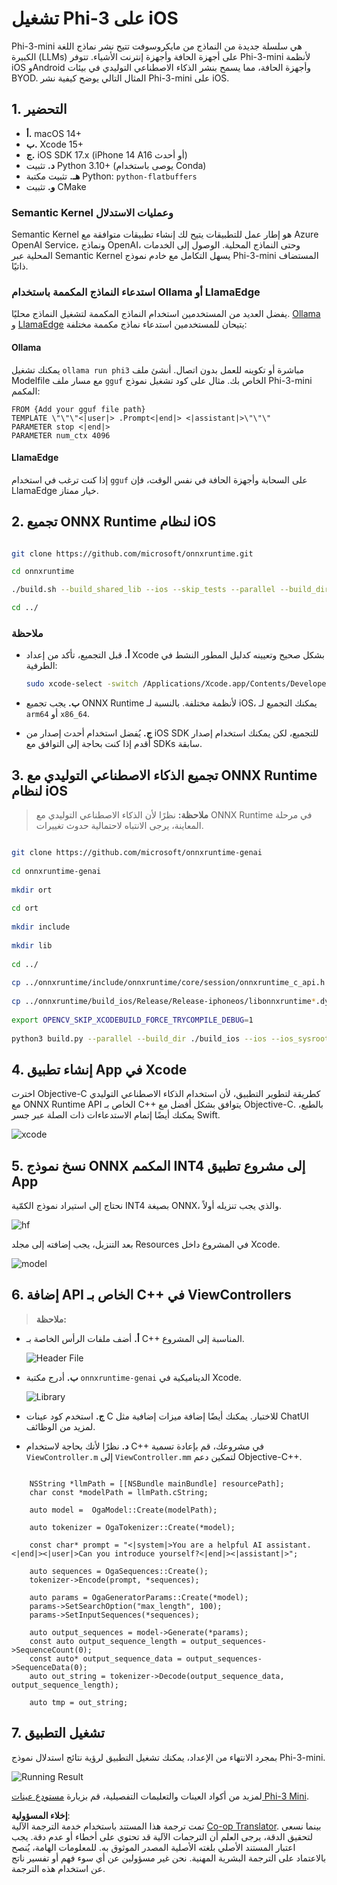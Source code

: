 <!--
CO_OP_TRANSLATOR_METADATA:
{
  "original_hash": "82af197df38d25346a98f1f0e84d1698",
  "translation_date": "2025-07-16T20:17:57+00:00",
  "source_file": "md/01.Introduction/03/iOS_Inference.md",
  "language_code": "ar"
}
-->
# **تشغيل Phi-3 على iOS**

Phi-3-mini هي سلسلة جديدة من النماذج من مايكروسوفت تتيح نشر نماذج اللغة الكبيرة (LLMs) على أجهزة الحافة وأجهزة إنترنت الأشياء. تتوفر Phi-3-mini لأنظمة iOS وAndroid وأجهزة الحافة، مما يسمح بنشر الذكاء الاصطناعي التوليدي في بيئات BYOD. المثال التالي يوضح كيفية نشر Phi-3-mini على iOS.

## **1. التحضير**

- **أ.** macOS 14+
- **ب.** Xcode 15+
- **ج.** iOS SDK 17.x (iPhone 14 A16 أو أحدث)
- **د.** تثبيت Python 3.10+ (يوصى باستخدام Conda)
- **هـ.** تثبيت مكتبة Python: `python-flatbuffers`
- **و.** تثبيت CMake

### Semantic Kernel وعمليات الاستدلال

Semantic Kernel هو إطار عمل للتطبيقات يتيح لك إنشاء تطبيقات متوافقة مع Azure OpenAI Service، ونماذج OpenAI، وحتى النماذج المحلية. الوصول إلى الخدمات المحلية عبر Semantic Kernel يسهل التكامل مع خادم نموذج Phi-3-mini المستضاف ذاتيًا.

### استدعاء النماذج المكممة باستخدام Ollama أو LlamaEdge

يفضل العديد من المستخدمين استخدام النماذج المكممة لتشغيل النماذج محليًا. [Ollama](https://ollama.com) و [LlamaEdge](https://llamaedge.com) يتيحان للمستخدمين استدعاء نماذج مكممة مختلفة:

#### **Ollama**

يمكنك تشغيل `ollama run phi3` مباشرة أو تكوينه للعمل بدون اتصال. أنشئ ملف Modelfile مع مسار ملف `gguf` الخاص بك. مثال على كود تشغيل نموذج Phi-3-mini المكمم:

```gguf
FROM {Add your gguf file path}
TEMPLATE \"\"\"<|user|> .Prompt<|end|> <|assistant|>\"\"\"
PARAMETER stop <|end|>
PARAMETER num_ctx 4096
```

#### **LlamaEdge**

إذا كنت ترغب في استخدام `gguf` على السحابة وأجهزة الحافة في نفس الوقت، فإن LlamaEdge خيار ممتاز.

## **2. تجميع ONNX Runtime لنظام iOS**

```bash

git clone https://github.com/microsoft/onnxruntime.git

cd onnxruntime

./build.sh --build_shared_lib --ios --skip_tests --parallel --build_dir ./build_ios --ios --apple_sysroot iphoneos --osx_arch arm64 --apple_deploy_target 17.5 --cmake_generator Xcode --config Release

cd ../

```

### **ملاحظة**

- **أ.** قبل التجميع، تأكد من إعداد Xcode بشكل صحيح وتعيينه كدليل المطور النشط في الطرفية:

    ```bash
    sudo xcode-select -switch /Applications/Xcode.app/Contents/Developer
    ```

- **ب.** يجب تجميع ONNX Runtime لأنظمة مختلفة. بالنسبة لـ iOS، يمكنك التجميع لـ `arm64` أو `x86_64`.

- **ج.** يُفضل استخدام أحدث إصدار من iOS SDK للتجميع، لكن يمكنك استخدام إصدار أقدم إذا كنت بحاجة إلى التوافق مع SDKs سابقة.

## **3. تجميع الذكاء الاصطناعي التوليدي مع ONNX Runtime لنظام iOS**

> **ملاحظة:** نظرًا لأن الذكاء الاصطناعي التوليدي مع ONNX Runtime في مرحلة المعاينة، يرجى الانتباه لاحتمالية حدوث تغييرات.

```bash

git clone https://github.com/microsoft/onnxruntime-genai
 
cd onnxruntime-genai
 
mkdir ort
 
cd ort
 
mkdir include
 
mkdir lib
 
cd ../
 
cp ../onnxruntime/include/onnxruntime/core/session/onnxruntime_c_api.h ort/include
 
cp ../onnxruntime/build_ios/Release/Release-iphoneos/libonnxruntime*.dylib* ort/lib
 
export OPENCV_SKIP_XCODEBUILD_FORCE_TRYCOMPILE_DEBUG=1
 
python3 build.py --parallel --build_dir ./build_ios --ios --ios_sysroot iphoneos --ios_arch arm64 --ios_deployment_target 17.5 --cmake_generator Xcode --cmake_extra_defines CMAKE_XCODE_ATTRIBUTE_CODE_SIGNING_ALLOWED=NO

```

## **4. إنشاء تطبيق App في Xcode**

اخترت Objective-C كطريقة لتطوير التطبيق، لأن استخدام الذكاء الاصطناعي التوليدي مع ONNX Runtime API الخاص بـ C++ يتوافق بشكل أفضل مع Objective-C. بالطبع، يمكنك أيضًا إتمام الاستدعاءات ذات الصلة عبر جسر Swift.

![xcode](../../../../../translated_images/xcode.8147789e6c25e3e289e6aa56c168089a2c277e3cd6af353fae6c2f4a56eba836.ar.png)

## **5. نسخ نموذج ONNX المكمم INT4 إلى مشروع تطبيق App**

نحتاج إلى استيراد نموذج الكمّية INT4 بصيغة ONNX، والذي يجب تنزيله أولاً.

![hf](../../../../../translated_images/hf.6b8504fd88ee48dd512d76e0665cb76bd68c8e53d0b21b2a9e6f269f5b961173.ar.png)

بعد التنزيل، يجب إضافته إلى مجلد Resources في المشروع داخل Xcode.

![model](../../../../../translated_images/model.3b879b14e0be877d12282beb83c953a82b62d4bc6b207a78937223f4798d0f4a.ar.png)

## **6. إضافة API الخاص بـ C++ في ViewControllers**

> **ملاحظة:**

- **أ.** أضف ملفات الرأس الخاصة بـ C++ المناسبة إلى المشروع.

  ![Header File](../../../../../translated_images/head.64cad021ce70a333ff5d59d4a1b4fb0f3dd2ca457413646191a18346067b2cc9.ar.png)

- **ب.** أدرج مكتبة `onnxruntime-genai` الديناميكية في Xcode.

  ![Library](../../../../../translated_images/lib.a4209b9f21ddf3445ba6ac69797d49e6586d68a57cea9f8bc9fc34ec3ee979ec.ar.png)

- **ج.** استخدم كود عينات C للاختبار. يمكنك أيضًا إضافة ميزات إضافية مثل ChatUI لمزيد من الوظائف.

- **د.** نظرًا لأنك بحاجة لاستخدام C++ في مشروعك، قم بإعادة تسمية `ViewController.m` إلى `ViewController.mm` لتمكين دعم Objective-C++.

```objc

    NSString *llmPath = [[NSBundle mainBundle] resourcePath];
    char const *modelPath = llmPath.cString;

    auto model =  OgaModel::Create(modelPath);

    auto tokenizer = OgaTokenizer::Create(*model);

    const char* prompt = "<|system|>You are a helpful AI assistant.<|end|><|user|>Can you introduce yourself?<|end|><|assistant|>";

    auto sequences = OgaSequences::Create();
    tokenizer->Encode(prompt, *sequences);

    auto params = OgaGeneratorParams::Create(*model);
    params->SetSearchOption("max_length", 100);
    params->SetInputSequences(*sequences);

    auto output_sequences = model->Generate(*params);
    const auto output_sequence_length = output_sequences->SequenceCount(0);
    const auto* output_sequence_data = output_sequences->SequenceData(0);
    auto out_string = tokenizer->Decode(output_sequence_data, output_sequence_length);
    
    auto tmp = out_string;

```

## **7. تشغيل التطبيق**

بمجرد الانتهاء من الإعداد، يمكنك تشغيل التطبيق لرؤية نتائج استدلال نموذج Phi-3-mini.

![Running Result](../../../../../translated_images/result.326a947a6a2b9c5115a3e462b9c1b5412260f847478496c0fc7535b985c3f55a.ar.jpg)

لمزيد من أكواد العينات والتعليمات التفصيلية، قم بزيارة [مستودع عينات Phi-3 Mini](https://github.com/Azure-Samples/Phi-3MiniSamples/tree/main/ios).

**إخلاء المسؤولية**:  
تمت ترجمة هذا المستند باستخدام خدمة الترجمة الآلية [Co-op Translator](https://github.com/Azure/co-op-translator). بينما نسعى لتحقيق الدقة، يرجى العلم أن الترجمات الآلية قد تحتوي على أخطاء أو عدم دقة. يجب اعتبار المستند الأصلي بلغته الأصلية المصدر الموثوق به. للمعلومات الهامة، يُنصح بالاعتماد على الترجمة البشرية المهنية. نحن غير مسؤولين عن أي سوء فهم أو تفسير ناتج عن استخدام هذه الترجمة.
